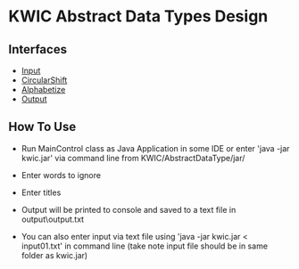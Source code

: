 # KWIC Abstract Data Types Design
## Interfaces
* [Input](../AbstractDataType/src/main/java/kwic/Input.java)
* [CircularShift](../AbstractDataType/src/main/java/kwic/CircularShift.java)
* [Alphabetize](../AbstractDataType/src/main/java/kwic/Alphabetize.java)
* [Output](../AbstractDataType/src/main/java/kwic/Output.java)

## How To Use
 * Run MainControl class as Java Application in some IDE or enter 'java -jar kwic.jar' via command line from KWIC/AbstractDataType/jar/
 * Enter words to ignore
 * Enter titles
 * Output will be printed to console and saved to a text file in output\output.txt
 
 * You can also enter input via text file using 'java -jar kwic.jar < input01.txt' in command line (take note input file should be in same folder as kwic.jar)
